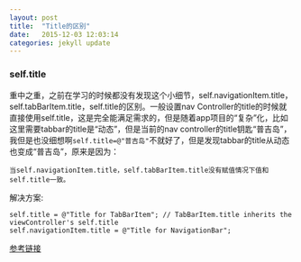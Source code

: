 ```yaml
---
layout: post
title:  "Title的区别"
date:   2015-12-03 12:03:14
categories: jekyll update
---
```


### self.title

重中之重，之前在学习的时候都没有发现这个小细节，self.navigationItem.title，self.tabBarItem.title，self.title的区别。一般设置nav Controller的title的时候就直接使用self.title，这是完全能满足需求的，但是随着app项目的“复杂”化，比如这里需要tabbar的title是“动态”，但是当前的nav controller的title钥匙“普吉岛”，我但是也没细想啊`self.title=@"普吉岛"`不就好了，但是发现tabbar的title从动态也变成“普吉岛”，原来是因为：

```
当self.navigationItem.title，self.tabBarItem.title没有赋值情况下值和self.title一致。
```

解决方案:

```
self.title = @"Title for TabBarItem"; // TabBarItem.title inherits the viewController's self.title
self.navigationItem.title = @"Title for NavigationBar";
```

[参考链接](http://stackoverflow.com/questions/1540718/self-title-sets-navigationcontroller-and-tabbaritems-title-why)
